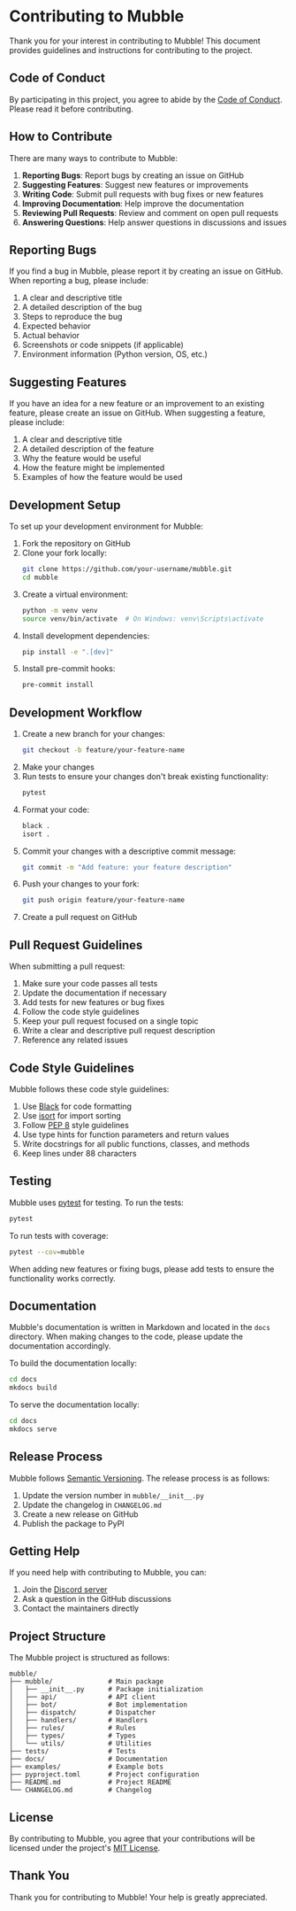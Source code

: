 # Contributing to Mubble

Thank you for your interest in contributing to Mubble! This document provides guidelines and instructions for contributing to the project.

## Code of Conduct

By participating in this project, you agree to abide by the [Code of Conduct](CODE_OF_CONDUCT.md). Please read it before contributing.

## How to Contribute

There are many ways to contribute to Mubble:

1. **Reporting Bugs**: Report bugs by creating an issue on GitHub
2. **Suggesting Features**: Suggest new features or improvements
3. **Writing Code**: Submit pull requests with bug fixes or new features
4. **Improving Documentation**: Help improve the documentation
5. **Reviewing Pull Requests**: Review and comment on open pull requests
6. **Answering Questions**: Help answer questions in discussions and issues

## Reporting Bugs

If you find a bug in Mubble, please report it by creating an issue on GitHub. When reporting a bug, please include:

1. A clear and descriptive title
2. A detailed description of the bug
3. Steps to reproduce the bug
4. Expected behavior
5. Actual behavior
6. Screenshots or code snippets (if applicable)
7. Environment information (Python version, OS, etc.)

## Suggesting Features

If you have an idea for a new feature or an improvement to an existing feature, please create an issue on GitHub. When suggesting a feature, please include:

1. A clear and descriptive title
2. A detailed description of the feature
3. Why the feature would be useful
4. How the feature might be implemented
5. Examples of how the feature would be used

## Development Setup

To set up your development environment for Mubble:

1. Fork the repository on GitHub
2. Clone your fork locally:
   ```bash
   git clone https://github.com/your-username/mubble.git
   cd mubble
   ```
3. Create a virtual environment:
   ```bash
   python -m venv venv
   source venv/bin/activate  # On Windows: venv\Scripts\activate
   ```
4. Install development dependencies:
   ```bash
   pip install -e ".[dev]"
   ```
5. Install pre-commit hooks:
   ```bash
   pre-commit install
   ```

## Development Workflow

1. Create a new branch for your changes:
   ```bash
   git checkout -b feature/your-feature-name
   ```
2. Make your changes
3. Run tests to ensure your changes don't break existing functionality:
   ```bash
   pytest
   ```
4. Format your code:
   ```bash
   black .
   isort .
   ```
5. Commit your changes with a descriptive commit message:
   ```bash
   git commit -m "Add feature: your feature description"
   ```
6. Push your changes to your fork:
   ```bash
   git push origin feature/your-feature-name
   ```
7. Create a pull request on GitHub

## Pull Request Guidelines

When submitting a pull request:

1. Make sure your code passes all tests
2. Update the documentation if necessary
3. Add tests for new features or bug fixes
4. Follow the code style guidelines
5. Keep your pull request focused on a single topic
6. Write a clear and descriptive pull request description
7. Reference any related issues

## Code Style Guidelines

Mubble follows these code style guidelines:

1. Use [Black](https://black.readthedocs.io/) for code formatting
2. Use [isort](https://pycqa.github.io/isort/) for import sorting
3. Follow [PEP 8](https://www.python.org/dev/peps/pep-0008/) style guidelines
4. Use type hints for function parameters and return values
5. Write docstrings for all public functions, classes, and methods
6. Keep lines under 88 characters

## Testing

Mubble uses [pytest](https://docs.pytest.org/) for testing. To run the tests:

```bash
pytest
```

To run tests with coverage:

```bash
pytest --cov=mubble
```

When adding new features or fixing bugs, please add tests to ensure the functionality works correctly.

## Documentation

Mubble's documentation is written in Markdown and located in the `docs` directory. When making changes to the code, please update the documentation accordingly.

To build the documentation locally:

```bash
cd docs
mkdocs build
```

To serve the documentation locally:

```bash
cd docs
mkdocs serve
```

## Release Process

Mubble follows [Semantic Versioning](https://semver.org/). The release process is as follows:

1. Update the version number in `mubble/__init__.py`
2. Update the changelog in `CHANGELOG.md`
3. Create a new release on GitHub
4. Publish the package to PyPI

## Getting Help

If you need help with contributing to Mubble, you can:

1. Join the [Discord server](https://discord.gg/your-discord-server)
2. Ask a question in the GitHub discussions
3. Contact the maintainers directly

## Project Structure

The Mubble project is structured as follows:

```
mubble/
├── mubble/              # Main package
│   ├── __init__.py      # Package initialization
│   ├── api/             # API client
│   ├── bot/             # Bot implementation
│   ├── dispatch/        # Dispatcher
│   ├── handlers/        # Handlers
│   ├── rules/           # Rules
│   ├── types/           # Types
│   └── utils/           # Utilities
├── tests/               # Tests
├── docs/                # Documentation
├── examples/            # Example bots
├── pyproject.toml       # Project configuration
├── README.md            # Project README
└── CHANGELOG.md         # Changelog
```

## License

By contributing to Mubble, you agree that your contributions will be licensed under the project's [MIT License](LICENSE).

## Thank You

Thank you for contributing to Mubble! Your help is greatly appreciated. 